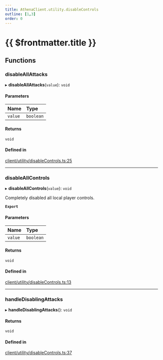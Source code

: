 ```yaml
---
title: AthenaClient.utility.disableControls
outline: [1,3]
order: 0
---
```


# {{ $frontmatter.title }}


## Functions

### disableAllAttacks

▸ **disableAllAttacks**(`value`): `void`

#### Parameters

| Name | Type |
| :------ | :------ |
| `value` | `boolean` |

#### Returns

`void`

#### Defined in

[client/utility/disableControls.ts:25](https://github.com/Stuyk/altv-athena/blob/9c488f0/src/core/client/utility/disableControls.ts#L25)

___

### disableAllControls

▸ **disableAllControls**(`value`): `void`

Completely disabled all local player controls.

**`Export`**

#### Parameters

| Name | Type |
| :------ | :------ |
| `value` | `boolean` |

#### Returns

`void`

#### Defined in

[client/utility/disableControls.ts:13](https://github.com/Stuyk/altv-athena/blob/9c488f0/src/core/client/utility/disableControls.ts#L13)

___

### handleDisablingAttacks

▸ **handleDisablingAttacks**(): `void`

#### Returns

`void`

#### Defined in

[client/utility/disableControls.ts:37](https://github.com/Stuyk/altv-athena/blob/9c488f0/src/core/client/utility/disableControls.ts#L37)
